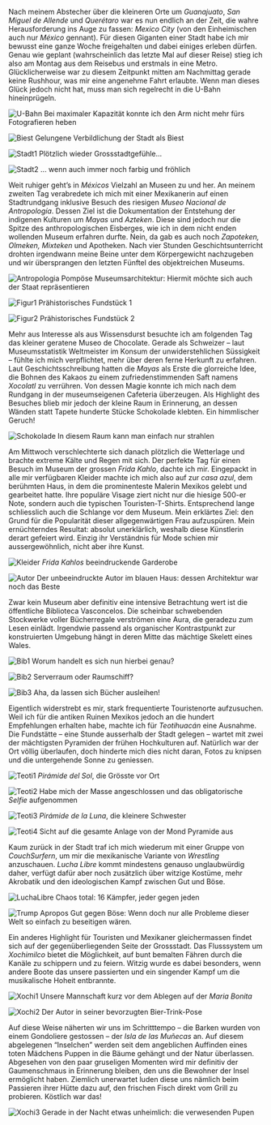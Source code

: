 Nach meinem Abstecher über die kleineren Orte um _Guanajuato_, _San Miguel de Allende_ und _Querétaro_ war es nun endlich an der Zeit, die wahre Herausforderung ins Auge zu fassen: _Mexico City_ (von den Einheimischen auch nur _México_ gennant). Für diesen Giganten einer Stadt habe ich mir bewusst eine ganze Woche freigehalten und dabei einiges erleben dürfen. Genau wie geplant (wahrscheinlich das letzte Mal auf dieser Reise) stieg ich also am Montag aus dem Reisebus und erstmals in eine Metro. Glücklicherweise war zu diesem Zeitpunkt mitten am Nachmittag gerade keine Rushhour, was mir eine angenehme Fahrt erlaubte. Wenn man dieses Glück jedoch nicht hat, muss man sich regelrecht in die U-Bahn hineinprügeln.

![U-Bahn](/imgs/w13/w_13_1.jpg)
Bei maximaler Kapazität konnte ich den Arm nicht mehr fürs Fotografieren heben

![Biest](/imgs/w13/w_13_2.jpg)
Gelungene Verbildlichung der Stadt als Biest

![Stadt1](/imgs/w13/w_13_3.jpg)
Plötzlich wieder Grossstadtgefühle...

![Stadt2](/imgs/w13/w_13_4.jpg)
... wenn auch immer noch farbig und fröhlich

Weit ruhiger geht’s in _Méxicos_ Vielzahl an Museen zu und her. An meinem zweiten Tag verabredete ich mich mit einer Mexikanerin auf einen Stadtrundgang inklusive Besuch des riesigen _Museo Nacional de Antropología_. Dessen Ziel ist die Dokumentation der Entstehung der indigenen Kulturen um _Mayas_ und _Azteken_. Diese sind jedoch nur die Spitze des anthropologischen Eisberges, wie ich in dem nicht enden wollenden Museum erfahren durfte. Nein, da gab es auch noch _Zapoteken, Olmeken, Mixteken_ und Apotheken. Nach vier Stunden Geschichtsunterricht drohten irgendwann meine Beine unter dem Körpergewicht nachzugeben und wir übersprangen den letzten Fünftel des objektreichen Museums.

![Antropologia](/imgs/w13/w_13_5.jpg)
Pompöse Museumsarchitektur: Hiermit möchte sich auch der Staat repräsentieren

![Figur1](/imgs/w13/w_13_6.jpg)
Prähistorisches Fundstück 1

![Figur2](/imgs/w13/w_13_7.jpg)
Prähistorisches Fundstück 2

Mehr aus Interesse als aus Wissensdurst besuchte ich am folgenden Tag das kleiner geratene Museo de Chocolate. Gerade als Schweizer – laut Museumsstatistik Weltmeister im Konsum der unwiderstehlichen Süssigkeit – fühlte ich mich verpflichtet, mehr über deren ferne Herkunft zu erfahren. Laut Geschichtsschreibung hatten die _Mayas_ als Erste die glorreiche Idee, die Bohnen des Kakaos zu einem zufriedenstimmenden Saft namens _Xocolatl_ zu verrühren. Von dessen Magie konnte ich mich nach dem Rundgang in der museumseigenen Cafeteria überzeugen. Als Highlight des Besuches blieb mir jedoch der kleine Raum in Erinnerung, an dessen Wänden statt Tapete hunderte Stücke Schokolade klebten. Ein himmlischer Geruch!

![Schokolade](/imgs/w13/w_13_8.jpg)
In diesem Raum kann man einfach nur strahlen

Am Mittwoch verschlechterte sich danach plötzlich die Wetterlage und brachte extreme Kälte und Regen mit sich. Der perfekte Tag für einen Besuch im Museum der grossen _Frida Kahlo_, dachte ich mir. Eingepackt in alle mir verfügbaren Kleider machte ich mich also auf zur _casa azul_, dem berühmten Haus, in dem die prominenteste Malerin Mexikos gelebt und gearbeitet hatte. Ihre populäre Visage ziert nicht nur die hiesige 500-er Note, sondern auch die typischen Touristen-T-Shirts. Entsprechend lange schliesslich auch die Schlange vor dem Museum. Mein erklärtes Ziel: den Grund für die Popularität dieser allgegenwärtigen Frau aufzuspüren. Mein ernüchterndes Resultat: absolut unerklärlich, weshalb diese Künstlerin derart gefeiert wird. Einzig ihr Verständnis für Mode schien mir aussergewöhnlich, nicht aber ihre Kunst.

![Kleider](/imgs/w13/w_13_9.jpg)
_Frida Kahlos_ beeindruckende Garderobe

![Autor](/imgs/w13/w_13_10.jpg)
Der unbeeindruckte Autor im blauen Haus: dessen Architektur war noch das Beste

Zwar kein Museum aber definitiv eine intensive Betrachtung wert ist die öffentliche Biblioteca Vasconcelos. Die scheinbar schwebenden Stockwerke voller Bücherregale verströmen eine Aura, die geradezu zum Lesen einlädt. Irgendwie passend als organischer Kontrastpunkt zur konstruierten Umgebung hängt in deren Mitte das mächtige Skelett eines Wales.

![Bib1](/imgs/w13/w_13_11.jpg)
Worum handelt es sich nun hierbei genau?

![Bib2](/imgs/w13/w_13_12.jpg)
Serverraum oder Raumschiff?

![Bib3](/imgs/w13/w_13_13.jpg)
Aha, da lassen sich Bücher ausleihen!

Eigentlich widerstrebt es mir, stark frequentierte Touristenorte aufzusuchen. Weil ich für die antiken Ruinen Mexikos jedoch an die hundert Empfehlungen erhalten habe, machte ich für _Teotihuacán_ eine Ausnahme. Die Fundstätte – eine Stunde ausserhalb der Stadt gelegen – wartet mit zwei der mächtigsten Pyramiden der frühen Hochkulturen auf. Natürlich war der Ort völlig überlaufen, doch hinderte mich dies nicht daran, Fotos zu knipsen und die untergehende Sonne zu geniessen.

![Teoti1](/imgs/w13/w_13_14.jpg)
_Pirámide del Sol_, die Grösste vor Ort

![Teoti2](/imgs/w13/w_13_15.jpg)
Habe mich der Masse angeschlossen und das obligatorische _Selfie_ aufgenommen

![Teoti3](/imgs/w13/w_13_16.jpg)
_Pirámide de la Luna_, die kleinere Schwester

![Teoti4](/imgs/w13/w_13_17.jpg)
Sicht auf die gesamte Anlage von der Mond Pyramide aus

Kaum zurück in der Stadt traf ich mich wiederum mit einer Gruppe von _CouchSurfern_, um mir die mexikanische Variante von _Wrestling_ anzuschauen. _Lucha Libre_ kommt mindestens genauso unglaubwürdig daher, verfügt dafür aber noch zusätzlich über witzige Kostüme, mehr Akrobatik und den ideologischen Kampf zwischen Gut und Böse.

![LuchaLibre](/imgs/w13/w_13_18.jpg)
Chaos total: 16 Kämpfer, jeder gegen jeden

![Trump](/imgs/w13/w_13_19.jpg)
Apropos Gut gegen Böse: Wenn doch nur alle Probleme dieser Welt so einfach zu beseitigen wären.

Ein anderes Highlight für Touristen und Mexikaner gleichermassen findet sich auf der gegenüberliegenden Seite der Grossstadt. Das Flusssystem um _Xochimilco_ bietet die Möglichkeit, auf bunt bemalten Fähren durch die Kanäle zu schippern und zu feiern. Witzig wurde es dabei besonders, wenn andere Boote das unsere passierten und ein singender Kampf um die musikalische Hoheit entbrannte. 

![Xochi1](/imgs/w13/w_13_20.jpg)
Unsere Mannschaft kurz vor dem Ablegen auf der _Maria Bonita_

![Xochi2](/imgs/w13/w_13_21.jpg)
Der Autor in seiner bevorzugten Bier-Trink-Pose

Auf diese Weise näherten wir uns im Schritttempo – die Barken wurden von einem Gondoliere gestossen – der _Isla de las Muñecas_ an. Auf diesem abgelegenen “Inselchen” werden seit dem angeblichen Auffinden eines toten Mädchens Puppen in die Bäume gehängt und der Natur überlassen. Abgesehen von den paar gruseligen Momenten wird mir definitiv der Gaumenschmaus in Erinnerung bleiben, den uns die Bewohner der Insel ermöglicht haben. Ziemlich unerwartet luden diese uns nämlich beim Passieren ihrer Hütte dazu auf, den frischen Fisch direkt vom Grill zu probieren. Köstlich war das!

![Xochi3](/imgs/w13/w_13_22.jpg)
Gerade in der Nacht etwas unheimlich: die verwesenden Pupen